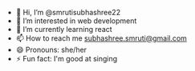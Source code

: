 - 👋 Hi, I’m @smrutisubhashree22
- 👀 I’m interested in web development
- 🌱 I’m currently learning react
- 📫 How to reach me subhashree.smruti@gmail.com
- 😄 Pronouns: she/her
- ⚡ Fun fact: I'm good at singing 

<!---
smrutisubhashree22/smrutisubhashree22 is a ✨ special ✨ repository because its `README.md` (this file) appears on your GitHub profile.
You can click the Preview link to take a look at your changes.
--->
